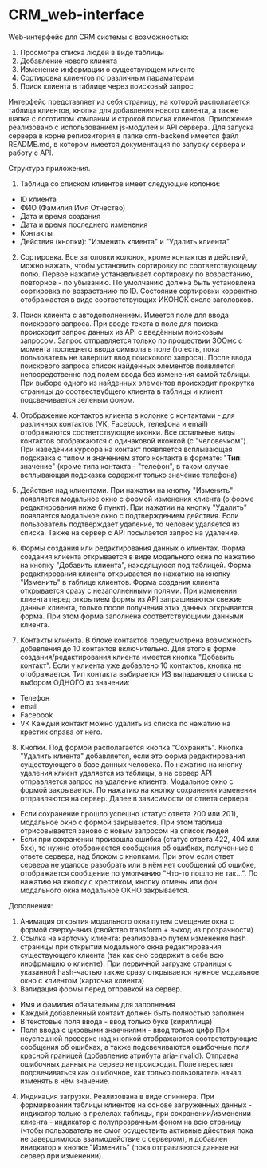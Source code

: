 # CRM_web-interface
Web-интерфейс для СRМ системы c возможностью:
1) Просмотра списка людей в виде таблицы
2) Добавление нового клиента
3) Изменение информации о существующем клиенте
4) Сортировка клиентов по различным параматерам
5) Поиск клиента в таблице через поисковый запрос

Интерфейс представляет из себя страницу, на которой располагается таблица клиентов, кнопка для добавления нового клиента, а также шапка с логотипом компании и строкой поиска клиентов.
Приложение реализовано с использованием js-модулей и API сервера. Для запуска сервера в корне репиозитория в папке crm-backend имеется файл README.md, в котором имеется документация по запуску сервера и работу с API.

Структура приложения.
1. Таблица со списком клиентов имеет следующие колонки:
- ID клиента
- ФИО (Фамилия Имя Отчество)
- Дата и время создания
- Дата и время последнего изменения
- Контакты
- Действия (кнопки): "Изменить клиента" и "Удалить клиента"

2. Сортировка. Все заголовки колонок, кроме контактов и действий, можно нажать, чтобы установить сортировку по соответствующему полю. Первое нажатие устанавливает сортировку по возрастанию, повторное - по убыванию. По умолчанию должна быть установлена сортировка по возрастанию по ID.
Состояние сортировки корректно отображается в виде соответствующих ИКОНОК около заголовков.

3. Поиск клиента с автодополнением. Имеется поле для ввода поискового запроса. При вводе текста в поле для поиска происходит запрос данных из АРI с введённым поисковым запросом. Запрос отправляется только по прошествии ЗООмс с момента последнего ввода символа в поле (то есть, пока пользователь не завершит ввод поискового запроса). После ввода поискового запроса список найденных элементов появляется непосредственно под полем ввода без изменения самой таблицы. При выборе одного из найденных элементов происходит прокрутка страницы до соотвествубщего клиента в таблицы и клиент подсвечивается зеленым фоном.

4. Отображение контактов клиента в колонке с контактами - для различных контактов (VК, Fасеbook, телефона и email) отображаются соответствующие иконки. Все остальные виды контактов отображаются с одинаковой иконкой (с "человечком"). При наведении курсора на контакт появляется всплывающая подсказка с типом и значением этого контакта в формате: "**Тип**: значение" (кроме типа контакта - "телефон", в таком случае всплывающая подсказка содержит только значение телефона)

5. Действия над клиентами. При нажатии на кнопку "Изменить" появляется модальное окно с формой изменения клиента (о форме редактирования ниже 6 пункт). При нажатии на кнопку "Удалить" появляется модальное окно с подтверждением действия. Если пользователь подтверждает удаление, то человек удаляется из списка. Также на сервер с АРI посылается запрос на удаление.

6. Формы создания или редактирования данных о клиентах. Форма создания клиента открывается в виде модального окна по нажатию на кнопку "Добавить клиента", находящуюся под таблицей. Форма редактирования клиента открывается по нажатию на кнопку "Изменить" в таблице клиентов. Форма создания клиента открывается сразу с незаполненными полями. При изменении клиента перед открытием формы из АРI запрашиваются свежие данные клиента, только после получения этих данных открывается форма. При этом форма  заполнена соответствующими данными клиента.

7. Контакты клиента. В блоке контактов предусмотрена возможность добавления до 10 контактов включительно. Для этого в форме создания/редактирования клиента имеется кнопка "Добавить контакт". Если у клиента уже добавлено 10 контактов, кнопка не отображается. 
Тип контакта выбирается ИЗ выпадающего списка с выбором ОДНОГО из значении:
- Телефон
- email
- Fасеbook
- VК
Каждый контакт можно удалить из списка по нажатию на крестик справа от него.

8. Кнопки. Под формой располагается кнопка "Сохранить". Кнопка "Удалить клиента" добавляется, если это форма редактирования существующего в базе данных человека. По нажатию на кнопку удаления клиент удаляется из таблицы, а на сервер АРI отправляется запрос на удаление клиента. Модальное окно с формой закрывается. По нажатию на кнопку сохранения изменения отправляются на сервер. Далее в зависимости от ответа сервера:
- Если сохранение прошло успешно (статус ответа 200 или 201), модальное окно с формой закрывается. При этом таблица отрисовывается заново с новым запросом на список людей
- Если при сохранении произошла ошибка (статус ответа 422, 404 или 5хх), то нужно отображается сообщения об ошибках, полученные в ответе сервера, над блоком с кнопками. При этом если ответ сервера не удалось разобрать или в нём нет сообщений об ошибке, отображается сообщение по умолчанию "Что-то пошло не так...". По нажатию на кнопку с крестиком, кнопку отмены или фон модального окна модальное ОКНО закрывается.

Дополнения:
1) Анимация открытия модального окна путем смещение окна  с формой сверху-вниз (свойство transform + выход из прозрачности)
2) Ссылка на карточку клиента: реализовано путем изменения hash страницы при открытии модального окна редактирования существующего клиента (так как оно содержит в себе всю инофрмацию о клиенте). При первичной загрузке страницы с указанной hash-частью также сразу открывается нужное модальное окно  с клиентом (карточка клиента)
3) Валидация формы перед отправкой на сервер.
- Имя и фамилия обязательны для заполнения
- Каждый добавленный контакт должен быть полностью заполнен
- В текстовые поля ввода - ввод только букв (кириллица)
- Поля ввода с цировыми знаечниями - ввод только цифр
При неуспешной проверке над кнопкой отображаются соответствующие сообщения об ошибках, а также подсвечиваются ошибочные поля красной границей (добавление атрибута aria-invalid). Отправка ошибочных данных на сервер не происходит. Поле перестает подсвечиваться как ошибочное, как только пользователь начал изменять в нём значение.
4)  Индикация загрузки. Реализована в виде спиннера. При формирвоании таблицы клиентов на основе загруженных данных - индикатор только в прелелах таблицы, при сохранении/изменении клиента - индикатор с полупрозрачным  фоном на всю страницу (чтобы пользователь не смог осуществить активные дйествия пока не завершимлось взаимодействие с сервером), и добавлен инидкатор к кнопке "Изменить" (пока отправляются данные на сервер при изменении).
